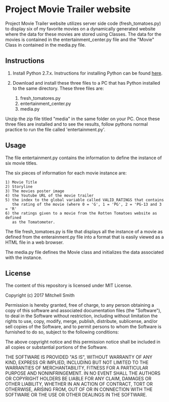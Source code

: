 # Project Movie Trailer website

Project Movie Trailer website utilizes server side code (fresh_tomatoes.py)
to display six of my favorite movies on a dynamically generated website
where the data for these movies are stored using Classes.  The data for the
movies is contained in the entertainment_center.py file and the "Movie" Class
in contained in the media.py file.

## Instructions

1) Install Python 2.7.x. Instructions for installing Python can be found
  [here](https://www.python.org/downloads/).  
2) Download and install these three files to a PC that has Python installed
  to the same directory.  These three files are:

    1) fresh_tomatores.py
    2) entertainment_center.py
    3) media.py

Unzip the zip file titled "media" in the same folder on your PC.
Once these three files are installed and to see the results, follow pythons
normal practice to run the file called 'entertainment.py'.

## Usage
The file entertainment.py contains the information to define the instance of
six movie titles.  

The six pieces of information for each movie instance are:

    1) Movie Title
    2) Storyline
    3) The movies poster image
    4) the Youtube URL of the movie trailer
    5) the index to the global variable called VALID_RATINGS that contains
       the rating of the movie (where 0 = 'G', 1 = 'PG', 2 = 'PG-13 and 3 = 'R'
    6) the ratings given to a movie from the Rotten Tomatoes website as defined
       as the Tomatometer.

The file fresh_tomatoes.py is file that displays all the instance of a movie as
defined from the enterainment.py file into a format that is easily viewed
as a HTML file in a web browser.

The media.py file defines the Movie class and initializes the data
associated with the instance.

## License

The content of this repository is licensed under MIT License.

Copyright (c) 2017 Mitchell Smith

Permission is hereby granted, free of charge, to any person obtaining a copy
of this software and associated documentation files (the "Software"), to deal
in the Software without restriction, including without limitation the rights
to use, copy, modify, merge, publish, distribute, sublicense, and/or sell
copies of the Software, and to permit persons to whom the Software is
furnished to do so, subject to the following conditions:

The above copyright notice and this permission notice shall be included in all
copies or substantial portions of the Software.

THE SOFTWARE IS PROVIDED "AS IS", WITHOUT WARRANTY OF ANY KIND, EXPRESS OR
IMPLIED, INCLUDING BUT NOT LIMITED TO THE WARRANTIES OF MERCHANTABILITY,
FITNESS FOR A PARTICULAR PURPOSE AND NONINFRINGEMENT. IN NO EVENT SHALL THE
AUTHORS OR COPYRIGHT HOLDERS BE LIABLE FOR ANY CLAIM, DAMAGES OR OTHER
LIABILITY, WHETHER IN AN ACTION OF CONTRACT, TORT OR OTHERWISE, ARISING FROM,
OUT OF OR IN CONNECTION WITH THE SOFTWARE OR THE USE OR OTHER DEALINGS IN THE
SOFTWARE.
